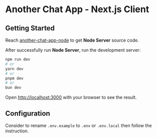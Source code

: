 # Another Chat App - Next.js Client

## Getting Started

Reach [another-chat-app-node](https://github.com/fieztazica/another-chat-app-node) to get **Node Server** source code.

After successfully run **Node Server**, run the development server:

```bash
npm run dev
# or
yarn dev
# or
pnpm dev
# or
bun dev
```

Open [http://localhost:3000](http://localhost:3000) with your browser to see the result.

## Configuration

Consider to rename `.env.example` to `.env` or `.env.local` then follow the instruction.
